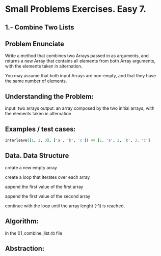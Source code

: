# Small Problems Exercises. Easy 7.

## 1.- Combine Two Lists

## Problem Enunciate
Write a method that combines two Arrays passed in as arguments, and returns a new Array that contains all elements from both Array arguments, with the elements taken in alternation.

You may assume that both input Arrays are non-empty, and that they have the same number of elements.


## Understanding the Problem:

input: two arrays
output: an array composed by the two initial arrays, with the elements taken in alternation 


## Examples / test cases:

```ruby
interleave([1, 2, 3], ['a', 'b', 'c']) == [1, 'a', 2, 'b', 3, 'c']
```

## Data. Data Structure

create a new empty array

create a loop that iterates over each array

append the first value of the first array

append the first value of the second array

continue with the loop until the array lenght (-1) is reached.

## Algorithm:

in the 01_combine_list.rb file

## Abstraction: